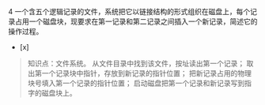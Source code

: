 4
一个含五个逻辑记录的文件，系统把它以链接结构的形式组织在磁盘上，每个记录占用一个磁盘块，现要求在第一记录和第二记录之间插入一个新记录，简述它的操作过程。
- [x]  

> 知识点：文件系统。
> 从文件目录中找到该文件，按址读出第一个记录； 取出第一个记录块中指针，存放到新记录的指针位置； 把新记录占用的物理块号填入第一个记录的指针位置；
> 启动磁盘把第一个记录和新记录写到指字的磁盘块上。
